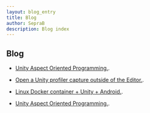 ```yaml
---
layout: blog_entry
title: Blog
author: SepraB
description: Blog index
---
```

## Blog

*   [Unity Aspect Oriented Programming.](./../2023/2023-05-16.md).

*   [Open a Unity profiler capture outside of the Editor.](./../2023/2023-04-01.md).

*   [Linux Docker container + Unity + Android.](./../2023/2023-03-16.md).

*   [Unity Aspect Oriented Programming.](./../2023/2023-03-10.md).